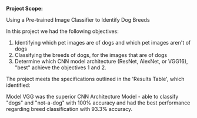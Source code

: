 <b>Project Scope:</b>

Using a Pre-trained Image Classifier to Identify Dog Breeds

In this project we had the following objectives:

1. Identifying which pet images are of dogs and which pet images aren't of dogs
2. Classifying the breeds of dogs, for the images that are of dogs
3. Determine which CNN model architecture (ResNet, AlexNet, or VGG16), "best" achieve the objectives 1 and 2.

The project meets the specifications outlined in the 'Results Table', which identified:

Model VGG was the superior CNN Architecture Model - able to classify "dogs" and "not-a-dog" with 100% accuracy and had the best performance regarding breed classification with 93.3% accuracy.
